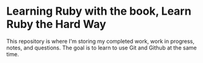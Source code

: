 # Learning Ruby with the book, Learn Ruby the Hard Way
This repository is where I'm storing my completed work, work in progress, notes, and questions. The goal is to learn to use Git and Github at the same time.

